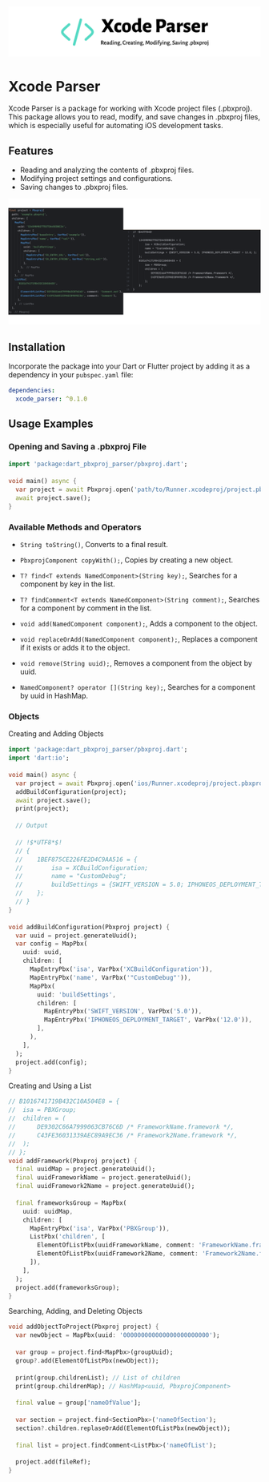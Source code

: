 ![Logo](xc_logo_big.png "XC Parser")



# Xcode Parser

Xcode Parser is a package for working with Xcode project files (.pbxproj). This package allows you to read, modify, and save changes in .pbxproj files, which is especially useful for automating iOS development tasks.
## Features

- Reading and analyzing the contents of .pbxproj files.
- Modifying project settings and configurations.
- Saving changes to .pbxproj files.

![Example](xc_example.png "Example")

## Installation

Incorporate the package into your Dart or Flutter project by adding it as a dependency in your `pubspec.yaml` file:
```yaml
dependencies:
  xcode_parser: ^0.1.0
```

## Usage Examples
### Opening and Saving a .pbxproj File

```dart
import 'package:dart_pbxproj_parser/pbxproj.dart';

void main() async {
  var project = await Pbxproj.open('path/to/Runner.xcodeproj/project.pbxproj');
  await project.save();
}
```
### Available Methods and Operators

- `String toString()`, Converts to a final result.

- `PbxprojComponent copyWith();`, Copies by creating a new object.

- `T? find<T extends NamedComponent>(String key);`, Searches for a component by key in the list.


- `T? findComment<T extends NamedComponent>(String comment);`, Searches for a component by comment in the list.

- `void add(NamedComponent component);`, Adds a component to the object.

- `void replaceOrAdd(NamedComponent component);`, Replaces a component if it exists or adds it to the object.

- `void remove(String uuid);`, Removes a component from the object by uuid.

- `NamedComponent? operator [](String key);`, Searches for a component by uuid in HashMap.

### Objects

Creating and Adding Objects
```dart
import 'package:dart_pbxproj_parser/pbxproj.dart';
import 'dart:io';

void main() async {
  var project = await Pbxproj.open('ios/Runner.xcodeproj/project.pbxproj');
  addBuildConfiguration(project);
  await project.save();
  print(project);
  
  // Output
  
  // !$*UTF8*$!
  // {
  // 	1BEF875CE226FE2D4C9AA516 = {
  // 		isa = XCBuildConfiguration;
  // 		name = "CustomDebug";
  // 		buildSettings = {SWIFT_VERSION = 5.0; IPHONEOS_DEPLOYMENT_TARGET = 12.0; };
  // 	};
  // }
}

void addBuildConfiguration(Pbxproj project) {
  var uuid = project.generateUuid();
  var config = MapPbx(
    uuid: uuid,
    children: [
      MapEntryPbx('isa', VarPbx('XCBuildConfiguration')),
      MapEntryPbx('name', VarPbx('"CustomDebug"')),
      MapPbx(
        uuid: 'buildSettings',
        children: [
          MapEntryPbx('SWIFT_VERSION', VarPbx('5.0')),
          MapEntryPbx('IPHONEOS_DEPLOYMENT_TARGET', VarPbx('12.0')),
        ],
      ),
    ],
  );
  project.add(config);
}
```

Creating and Using a List

```dart
// B1016741719B432C10A504E8 = {
// 	isa = PBXGroup;
// 	children = (
// 		DE9302C66A7999063CB76C6D /* FrameworkName.framework */,
// 		C43FE36031339AEC89A9EC36 /* Framework2Name.framework */,
// 	);
// };
void addFramework(Pbxproj project) {
  final uuidMap = project.generateUuid();
  final uuidFrameworkName = project.generateUuid();
  final uuidFramework2Name = project.generateUuid();

  final frameworksGroup = MapPbx(
    uuid: uuidMap,
    children: [
      MapEntryPbx('isa', VarPbx('PBXGroup')),
      ListPbx('children', [
        ElementOfListPbx(uuidFrameworkName, comment: 'FrameworkName.framework'),
        ElementOfListPbx(uuidFramework2Name, comment: 'Framework2Name.framework'),
      ]),
    ],
  );
  project.add(frameworksGroup);
}
```


Searching, Adding, and Deleting Objects

```dart
void addObjectToProject(Pbxproj project) {
  var newObject = MapPbx(uuid: '000000000000000000000000');

  var group = project.find<MapPbx>(groupUuid);
  group?.add(ElementOfListPbx(newObject));

  print(group.childrenList); // List of children
  print(group.childrenMap); // HashMap<uuid, PbxprojComponent>
  
  final value = group['nameOfValue'];
  
  var section = project.find<SectionPbx>('nameOfSection');
  section?.children.replaseOrAdd(ElementOfListPbx(newObject));
  
  final list = project.findComment<ListPbx>('nameOfList');

  project.add(fileRef);
}
```



